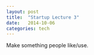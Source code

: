 ```yaml
---
layout: post
title:  "Startup Lecture 3"
date:   2014-10-06
categories: tech
---
```


Make something people like/use.
